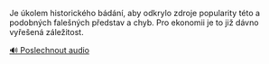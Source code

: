 
Je úkolem historického bádání, aby odkrylo zdroje popularity této a podobných falešných představ a chyb. Pro ekonomii je to již dávno vyřešená záležitost.

[🔊 Poslechnout audio](/data/7-paragraphs/audio/chapter_132/para_002-Je-kolem-historickho-bdn-aby-odkrylo-zdroje.mp3)

